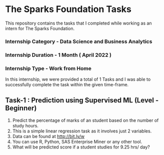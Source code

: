 # The Sparks Foundation Tasks
This repository contains the tasks that I completed while working as an intern for The Sparks Foundation.

### Internship Category - Data Science and Business Analytics
### Internship Duration - 1 Month ( April 2022 )
### Internship Type - Work from Home
In this internship, we were provided a total of 1 Tasks and I was able to successfully complete the task within the given time-frame.



## Task-1 : Prediction using Supervised ML (Level - Beginner)
1. Predict the percentage of marks of an student based on the number of study hours.
2. This is a simple linear regression task as it involves just 2 variables.
3. Data can be found at http://bit.ly/w
4. You can use R, Python, SAS Enterprise Miner or any other tool.
5. What will be predicted score if a student studies for 9.25 hrs/ day?
